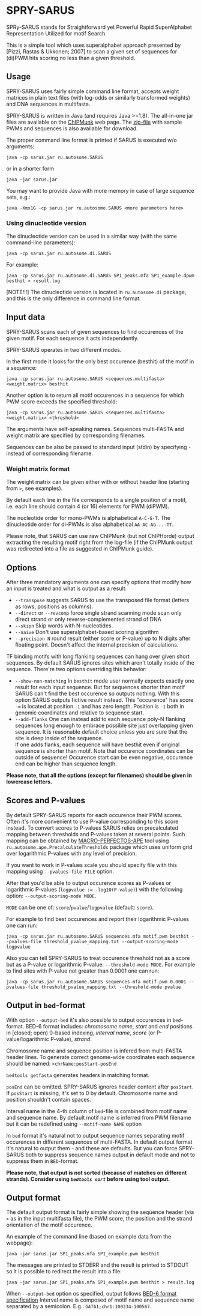 # SPRY-SARUS
SPRy-SARUS stands for Straightforward yet Powerful Rapid 
SuperAlphabet Representation Utilized for motif Search. 

This is a simple tool which uses superalphabet approach 
presented by [Pizzi, Rastas & Ukkonen; 2007] to scan a given set 
of sequences for (di)PWM hits scoring no less than a given threshold. 

## Usage
SPRY-SARUS uses fairly simple command line format, 
accepts weight matrices in plain text files (with log-odds 
or similarly transformed weights) and DNA sequences in multifasta. 

SPRY-SARUS is written in Java (and requires Java >=1.8).
The all-in-one jar files are available on the [ChIPMunk](http://autosome.ru/ChIPMunk/) web page.
The [zip-file](http://autosome.ru/ChIPMunk/sarus_example.zip) with sample PWMs and sequences is also available for download.

The proper command line format is printed if SARUS is executed w/o arguments:

```java -cp sarus.jar ru.autosome.SARUS```

or in a shorter form 

```java -jar sarus.jar```

You may want to provide Java with more memory in case of large sequence sets, e.g.:

```java -Xmx1G -cp sarus.jar ru.autosome.SARUS <more parameters here>```

### Using dinucleotide version

The dinucleotide version can be used in a similar way (with the same command-line parameters):

```java -cp sarus.jar ru.autosome.di.SARUS```

For example:

```java -cp sarus.jar ru.autosome.di.SARUS SP1_peaks.mfa SP1_example.dpwm besthit > result.log```

[NOTE!!!] The dinucleotide version is located in `ru.autosome.di` package, 
and this is the only difference in command line format.

## Input data

SPRY-SARUS scans each of given sequences to find occurences of the given motif.
For each sequence it acts independently.

SPRY-SARUS operates in two different modes.

In the first mode it looks for the only best occurence (besthit)
of the motif in a sequence:

```java -cp sarus.jar ru.autosome.SARUS <sequences.multifasta> <weight.matrix> besthit```

Another option is to return all motif occurences in a sequence for which 
PWM score exceeds the specified threshold:

```java -cp sarus.jar ru.autosome.SARUS <sequences.multifasta> <weight.matrix> <threshold>```

The arguments have self-speaking names.
Sequences multi-FASTA and weight matrix are specified by corresponding filenames.

Sequences can be also be passed to standard input (stdin) by specifying `-`
instead of corresponding filename.


### Weight matrix format
The weight matrix can be given either with or without header line 
(starting from `>`, see examples).

By default each line in the file corresponds to a single position of a motif, 
i.e. each line should contain 4 (or 16) elements for PWM (diPWM).

The nucleotide order for mono-PWMs is alphabetical `A-C-G-T`.
The dinucleotide order for di-PWMs is also alphabetical `AA-AC-AG-..-TT`.

Please note, that SARUS can use raw ChIPMunk (but not ChIPHorde) output 
extracting the resulting motif right from the log-file 
(if the ChIPMunk output was redirected into a file as suggested in ChIPMunk guide).

## Options
After three mandatory arguments one can specify options that modify how an input
is treated and what is output as a result:

* `--transpose`
    suggests SARUS to use the transposed file format
    (letters as rows, positions as columns).
* `--direct` or `--revcomp`
    force single strand scanning mode
    scan only direct strand or only reverse-complemented strand of DNA
*  `--skipn`
    Skip words with N-nucleotides.
*  `--naive`
    Don't use superalphabet-based scoring algorithm
*  `--precision N`
    round result (either score or P-value) up to N digits after floating point. Doesn't affect the internal precision of calculations.
  
TF binding motifs with long flanking sequences can hang over given short
sequences. By default SARUS ignores sites which aren't totally inside of the 
sequence. There're two options overriding this behavior:
*  `--show-non-matching`
    In `besthit` mode user normally expects exactly one result for each
    input sequence. But for sequences shorter than motif SARUS can't find 
    the best occurence so outputs nothing.
    With this option SARUS outputs fictive result instead. This "occurence"
    has score `-∞` is located at position `-1` and has zero length.
    Position is `-1` both in genomic coordinates and relative to sequence start.
*  `--add-flanks`
    One can instead add to each sequence poly-N flanking sequences long enough
    to embrace possible site just overlapping given sequence.
    It is reasonable default choice unless you are sure that the site is deep
    inside of the sequence.    
    If one adds flanks, each sequence will have besthit even if original
    sequence is shorter than motif.
    Note that occurence coordinates can be outside of sequence! Occurence start
    can be even negative, occurence end can be higher than sequence length.

**Please note, that all the options (except for filenames) should be given in lowercase letters.**

## Scores and P-values

By default SPRY-SARUS reports for each occurence their PWM scores. Often it's
more convenient to use P-value corresponding to this score instead.
To convert scores to P-values SARUS relies on precalculated mapping between
thresholds and P-values taken at several points. Such mapping can 
be obtained by [MACRO-PERFECTOS-APE](http://opera.autosome.ru/perfectosape/description) tool using 
`ru.autosome.ape.PrecalculateThresholds` package which uses uniform grid over 
logarithmic P-values with any level of precision.

If you want to work in P-values scale you should specify file with 
this mapping using `--pvalues-file FILE` option.

After that you'd be able to output occurence scores as P-values or 
logarithmic P-values (`logpvalue := -log10(P-value)`) with the following option: `--output-scoring-mode MODE`.

`MODE` can be one of: `score`/`pvalue`/`logpvalue` (default: `score`).

For example to find best occurences and report their logarithmic P-values one can run:

```java -cp sarus.jar ru.autosome.SARUS sequences.mfa motif.pwm besthit --pvalues-file threshold_pvalue_mapping.txt --output-scoring-mode logpvalue```

Also you can tell SPRY-SARUS to treat occurence threshold not as a score but 
as a P-value or logarithmic P-value: `--threshold-mode MODE`.
For example to find sites with P-value not greater than 0.0001 one can run:

```java -cp sarus.jar ru.autosome.SARUS sequences.mfa motif.pwm 0.0001 --pvalues-file threshold_pvalue_mapping.txt --threshold-mode pvalue```

## Output in `bed`-format
With option `--output-bed` it's also possible to output occurences 
in `bed`-format. BED-6 format includes:
*chromosome name*,
*start* and *end* positions in [closed; open) 0-based indexing,
*interval name*,
*score* (or P-value/logarithmic P-value),
*strand*.

Chromosome name and sequence position is infered from multi-FASTA header lines.
To generate correct genome-wide coordinates each sequence should be named:
```>chrName:posStart-posEnd```

`bedtools getfasta` generates headers in matching format.

`posEnd` can be omitted. SPRY-SARUS ignores header content after `posStart`.
If `posStart` is missing, it's set to 0 by default.
Chromosome name and position shouldn't contain spaces.

Interval name in the 4-th column of `bed`-file is combined from motif name
and sequence name. By default motif name is inferred from PWM filename but
it can be redefined using `--motif-name NAME` option

In `bed` format it's natural not to output sequence names separating motif
occurences in different sequences of multi-FASTA. In default output format
it's natural to output them - and these are defaults. But you can force
SPRY-SARUS both to suppress sequence names output in default mode and
not to suppress them in `BED`-format.

**Please note, that output is not sorted (because of matches on different strands). Consider using *`bedtools sort`* before using tool output.**

## Output format
The default output format is fairly simple showing the sequence header 
(via `>` as in the input multifasta file), 
the PWM score, the position and the strand orientation of the motif occurence.

An example of the command line (based on example data from the webpage):

```java -jar sarus.jar SP1_peaks.mfa SP1_example.pwm besthit```

The messages are printed to STDERR and the result is printed to STDOUT
so it is possible to redirect the result into a file:

```java -jar sarus.jar SP1_peaks.mfa SP1_example.pwm besthit > result.log```

When `--output-bed` option os specified, output follows [BED-6 format specification](http://genome.ucsc.edu/FAQ/FAQformat#format1)
Interval name is composed of motif name and sequence name separated by a semicolon.
E.g.: `GATA1;chr1:100234-100567`.
